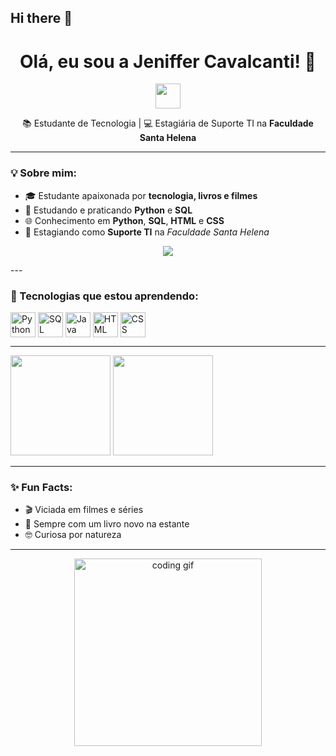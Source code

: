 ## Hi there 👋

<h1 align="center">Olá, eu sou a Jeniffer Cavalcanti! 👋</h1>

<p align="center">
  <img src="https://media.giphy.com/media/hvRJCLFzcasrR4ia7z/giphy.gif" width="40px"/>
</p>

<p align="center">
  📚 Estudante de Tecnologia | 💻 Estagiária de Suporte TI na <strong>Faculdade Santa Helena</strong>  
</p>

---

### 💡 Sobre mim:

- 🎓 Estudante apaixonada por **tecnologia, livros e filmes**  
- 🐍 Estudando e praticando **Python** e **SQL**
- 🌐 Conhecimento em **Python**, **SQL**, **HTML** e **CSS**
- 💼 Estagiando como **Suporte TI** na *Faculdade Santa Helena*

<p align="center">
  <img src="https://readme-typing-svg.herokuapp.com/?lines=Estudante+apaixonada+por+tecnologia%2C+livros+e+filmes%21;Estudando+Python+e+SQL%21;Conhecimento+em+Python%2C+SQL%2C+HTML+e+CSS%21;Estagiando+como+Suporte+TI+na+Faculdade+Santa+Helena&center=true&size=25&width=800&height=45" />
</p>
---

### 🚀 Tecnologias que estou aprendendo:


<div style="display: inline_block">
  <img align="center" alt="Python" height="40" width="40" src="https://https://assets-v2.lottiefiles.com/a/62e02bc6-116f-11ee-aeb0-077c335b3c67/XpwfUikILP.gif">
  <img align="center" alt="SQL" height="40" width="40" src="https://media.giphy.com/media/3o7b7ZaQat8ckcCgn6/giphy.gif" />
  <img align="center" alt="Java" height="40" width="40" src="https://media.giphy.com/media/fdHL32W0NK7fC/giphy.gif" />
  <img align="center" alt="HTML" height="40" width="40" src="https://media.giphy.com/media/26gs5eLSFc3hAxj9S/giphy.gif">
  <img align="center" alt="CSS" height="40" width="40" src="https://media.giphy.com/media/26FxfLJhPpAWJE5lK/giphy.gif">
</div>

  ---
  <img height="160em" src="https://github-readme-stats.vercel.app/api?username=JeniCav&show_icons=true&theme=radical"/>
  <img height="160em" src="https://github-readme-stats.vercel.app/api/top-langs/?username=JeniCav&layout=compact&theme=radical"/>
</div>

---

### ✨ Fun Facts:
- 🎬 Viciada em filmes e séries
- 📖 Sempre com um livro novo na estante
- 🤓 Curiosa por natureza

---

<p align="center">
  <img src="https://media.giphy.com/media/qgQUggAC3Pfv687qPC/giphy.gif" width="300px" alt="coding gif"/>
</p>
